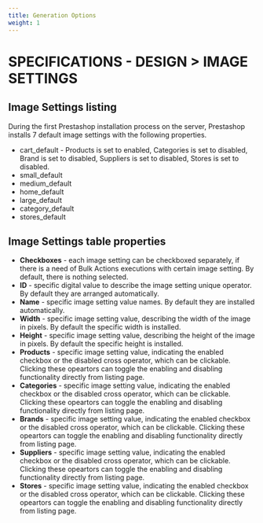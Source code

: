 ```yaml
---
title: Generation Options
weight: 1
---
```

# SPECIFICATIONS - DESIGN > IMAGE SETTINGS

## Image Settings listing
During the first Prestashop installation process on the server, Prestashop installs 7 default image settings with the following properties.
- cart_default - Products is set to enabled, Categories is set to disabled, Brand is set to disabled, Suppliers is set to disabled, Stores is set to disabled.
- small_default
- medium_default
- home_default
- large_default
- category_default
- stores_default

## Image Settings table properties
- **Checkboxes** - each image setting can be checkboxed separately, if there is a need of Bulk Actions executions with certain image setting. By default, there is nothing selected.
- **ID** - specific digital value to describe the image setting unique operator. By default they are arranged automatically.
- **Name** - specific image setting value names. By default they are installed automatically.
- **Width** - specific image setting value, describing the width of the image in pixels. By default the specific width is installed.
- **Height** - specific image setting value, describing the height of the image in pixels. By default the specific height is installed.
- **Products** - specific image setting value, indicating the enabled checkbox or the disabled cross operator, which can be clickable. Clicking these opeartors can toggle the enabling and disabling functionality directly from listing page.
- **Categories** - specific image setting value, indicating the enabled checkbox or the disabled cross operator, which can be clickable. Clicking these opeartors can toggle the enabling and disabling functionality directly from listing page.
- **Brands** - specific image setting value, indicating the enabled checkbox or the disabled cross operator, which can be clickable. Clicking these opeartors can toggle the enabling and disabling functionality directly from listing page.
- **Suppliers** - specific image setting value, indicating the enabled checkbox or the disabled cross operator, which can be clickable. Clicking these opeartors can toggle the enabling and disabling functionality directly from listing page.
- **Stores** - specific image setting value, indicating the enabled checkbox or the disabled cross operator, which can be clickable. Clicking these opeartors can toggle the enabling and disabling functionality directly from listing page.
